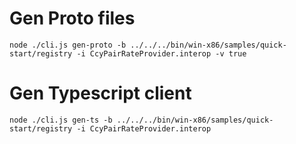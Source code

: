 
# Gen Proto files

```
node ./cli.js gen-proto -b ../../../bin/win-x86/samples/quick-start/registry -i CcyPairRateProvider.interop -v true
```

# Gen Typescript client

```
node ./cli.js gen-ts -b ../../../bin/win-x86/samples/quick-start/registry -i CcyPairRateProvider.interop
```

